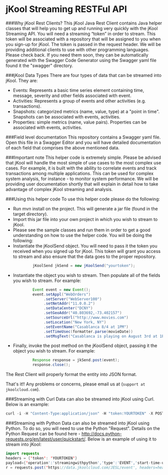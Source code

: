 # jKool Streaming RESTFul API

###Why jKool Rest Clients?
This jKool Java Rest Client contains Java helper classes that will help you to get up and running very quickly with the jKool Streaming API. You will need a streaming  “token” in order to stream. This token will be associated with a repository that will be assigned to you when you sign-up for jKool.  The token is passed in the request header. We will be providing additional clients to use with other programming languages. Please check back. If you need them soon, they can be automatically generated with the Swagger Code Generator using the Swagger yaml file found it the "swagger" directory.  

###jKool Data Types
There are four types of data that can be streamed into jKool. They are:
* Events: Represents a basic time series element containing time, message, severity and other fields associated with event.
* Activities: Represents a group of events and other activities (e.g. transactions).
* Snapshots: categorized metrics (name, value, type) at a "point in time". Snapshots can be associated with events, activities.
* Properties: simple metrics (name, value pairs). Properties can be associated with events, activities. 

###Field level documentation
This repository contains a Swagger yaml file. Open this file in a Swagger Editor and you will have detailed documentation of each field that comprises the above mentioned data.

###Important note
This helper code is extremely simple.  Please be advised that jKool will handle the most simple of use cases to the most complex use cases. For example, it is built with the ability to correlate events and track transactions among multiple applications.  This can be used for complex system analysis, for instance - to monitor system performance. We will be providing user documentation shortly that will explain in detail how to take advantage of complex jKool streaming and analysis.

###Using this helper code
To use this helper code please do the following:
* Run mvn install on the project. This will generate a jar file (found in the target directory).
* Import this jar file into your own project in which you wish to stream to jKool. 
* Please see the sample classes and run them in order to get a good understanding on how to use the helper code. You will be doing the following:
* Instantiate the jKoolSend object. You will need to pass it the token you received when you signed up for jKool. This token will grant you access to stream and also ensure that the data goes to the proper repository.
```java
			jKoolSend jkSend = new jKoolSend("yourtoken");
```
* Instantiate the object you wish to stream. Then populate all of the fields you wish to stream. For example:
```java
			Event event = new Event();
			event.setAppl("WebOrders")
			     .setServer("WebServer100")
			     .setNetAddr("11.0.0.2")
			     .setDataCenter("DCNY")
			     .setGeoAddr("40.803692,-73.402157")
			     .setSourceUrl("http://www.movies.com")			    
			     .setLocation("New York, NY")
			     .setEventName("Casablanca 8/4 at 1PM")
			     .setTimeUsec(formatter.parse(movieDate))
			     .setMsgText("Casablanca is playing on August 3rd at 1PM");
```
* Finally, invoke the post method on the jKoolSend object, passing it the object you wish to stream. For example:

```java
			Response response = jkSend.post(event);
			response.close();
```
The Rest Client will properly format the entity into JSON format.

That's it!! Any problems or concerns, please email us at (`support at jkoolcloud.com`).


###Streaming with Curl
Data can also be streamed into jKool using Curl. Below is an example:

```java
curl -i -H "Content-Type:application/json" -H "token:YOURTOKEN" -X POST https://data.jkoolcloud.com/JESL/event -d '{"operation":"streamingwithcurl","type":"EVENT","start-time-usec":1457524800000000,"end-time-usec":1457524800000000,"msg-text":"Example Curl Streaming","source-fqn":"APPL=TestingCurl#SERVER=CurlServer100#NETADDR=11.0.0.2#DATACENTER=DC1#GEOADDR=52.52437,13.41053"}'
```

###Streaming with Python
Data can also be streamed into jKool using Python. To do so, you will need to use the Python "Request". Details on the Python Request can be found here - http://docs.python-requests.org/en/latest/user/quickstart/. Below is an example of using it to stream into jKool:

```java
import requests
headers = {'token': 'YOURTOKEN'}
payload={'operation':'streamingwithpython','type':'EVENT','start-time-usec':1457524800000000,'end-time-usec':1457524800000000,'msg-text':'Example Python Streaming','source-fqn':'APPL=TestingCurl#SERVER=CurlServer100#NETADDR=11.0.0.2#DATACENTER=DC1#GEOADDR=52.52437,13.41053'}
r = requests.post('https://data.jkoolcloud.com/JESL/event', headers=headers, json=payload)
```


